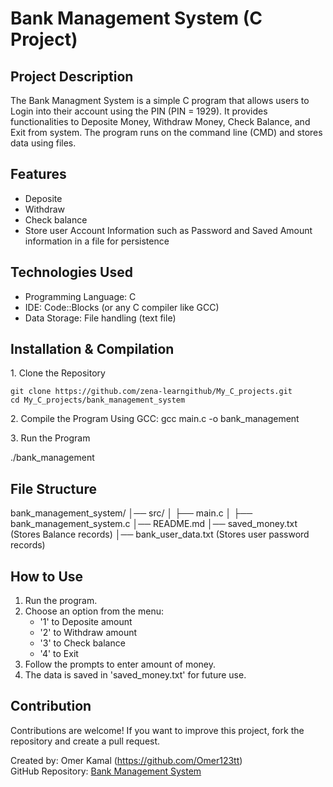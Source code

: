 # Bank Management System (C Project)

## Project Description
The Bank Managment System is a simple C program that allows users to Login into their account using the PIN (PIN = 1929). 
It provides functionalities to Deposite Money, Withdraw Money, Check Balance, and Exit from system.
The program runs on the command line (CMD) and stores data using files.

##  Features
-  Deposite  
-  Withdraw   
-  Check balance 
-  Store user Account Information such as Password and Saved Amount information in a file for persistence  

## Technologies Used
- Programming Language: C  
- IDE: Code::Blocks (or any C compiler like GCC)  
- Data Storage: File handling (text file)  

## Installation & Compilation
1️. Clone the Repository

    git clone https://github.com/zena-learngithub/My_C_projects.git
    cd My_C_projects/bank_management_system

2️. Compile the Program
   Using GCC:
   gcc main.c -o bank_management

3️. Run the Program

./bank_management

## File Structure

bank_management_system/
│── src/
│   ├── main.c
│   ├── bank_management_system.c
│── README.md
│── saved_money.txt  (Stores Balance records)
│── bank_user_data.txt (Stores user password records)

##  How to Use
1. Run the program.
2. Choose an option from the menu:
   - '1' to Deposite amount
   - '2' to Withdraw amount
   - '3' to Check balance
   - '4' to Exit
3. Follow the prompts to enter amount of money.
4. The data is saved in 'saved_money.txt' for future use.

##  Contribution
Contributions are welcome! If you want to improve this project, fork the repository and create a pull request.

Created by: Omer Kamal (https://github.com/Omer123tt)  
GitHub Repository: [Bank Management System](https://github.com/Omer123tt/My_C_projects/bank_management_system)  

